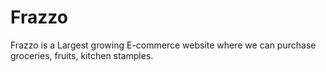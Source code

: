 # Frazzo
Frazzo is a Largest growing E-commerce website where we can purchase groceries, fruits, kitchen stamples.
